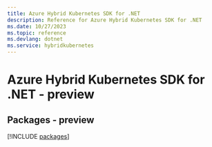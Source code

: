 ```yaml
---
title: Azure Hybrid Kubernetes SDK for .NET
description: Reference for Azure Hybrid Kubernetes SDK for .NET
ms.date: 10/27/2023
ms.topic: reference
ms.devlang: dotnet
ms.service: hybridkubernetes
---
```

# Azure Hybrid Kubernetes SDK for .NET - preview
## Packages - preview
[!INCLUDE [packages](hybrid-kubernetes-index.md)]